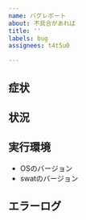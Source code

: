 ```yaml
---
name: バグレポート
about: 不具合があれば
title: ''
labels: bug
assignees: t4t5u0

---
```


## 症状

## 状況

## 実行環境
- OSのバージョン
- swatのバージョン

## エラーログ
